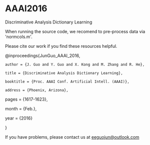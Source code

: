 # AAAI2016
Discriminative Analysis Dictionary Learning

When running the source code, we recomend to pre-process data via 'normcols.m'.


Please cite our work if you find these resources helpful.

@inproceedings{JunGuo_AAAI_2016,

    author = {J. Guo and Y. Guo and X. Kong and M. Zhang and R. He},
  
    title = {Discriminative Analysis Dictionary Learning},
  
    booktitle = {Proc. AAAI Conf. Artificial Intell. (AAAI)},
  
    address = {Phoenix, Arizona},
  
  pages = {1617-1623},
  
  month = {Feb.},
  
  year = {2016}
  
}

If you have problems, please contact us at eeguojun@outlook.com
